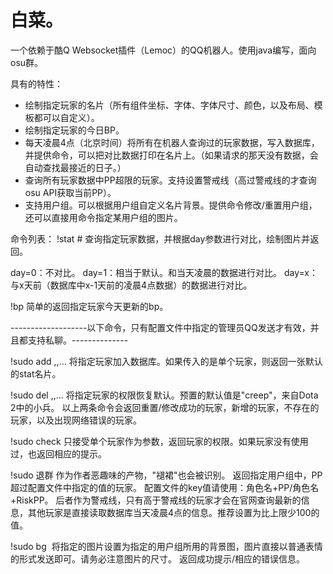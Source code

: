 # 白菜。
一个依赖于酷Q Websocket插件（Lemoc）的QQ机器人。使用java编写，面向osu群。

具有的特性：
+ 绘制指定玩家的名片（所有组件坐标、字体、字体尺寸、颜色，以及布局、模板都可以自定义）。
+ 绘制指定玩家的今日BP。
+ 每天凌晨4点（北京时间）将所有在机器人查询过的玩家数据，写入数据库，并提供命令，可以把对比数据打印在名片上。（如果请求的那天没有数据，会自动查找最接近的日子。）
+ 查询所有玩家数据中PP超限的玩家。支持设置警戒线（高过警戒线的才查询osu API获取当前PP）。
+ 支持用户组。可以根据用户组自定义名片背景。提供命令修改/重置用户组，还可以直接用命令指定某用户组的图片。

命令列表：
!stat <username> #<day> 
查询指定玩家数据，并根据day参数进行对比，绘制图片并返回。

day=0：不对比。
day=1：相当于默认。和当天凌晨的数据进行对比。
day=x：与x天前（数据库中x-1天前的凌晨4点数据）的数据进行对比。

!bp <username>
简单的返回指定玩家今天更新的bp。

-------------------以下命令，只有配置文件中指定的管理员QQ发送才有效，并且都支持私聊。--------------

!sudo add <username1>,<username2>,... <role>
将指定玩家加入数据库。如果传入的是单个玩家，则返回一张默认的stat名片。

!sudo del <username1>,<username2>,...
将指定玩家的权限恢复默认。预置的默认值是"creep"，来自Dota 2中的小兵。
以上两条命令会返回重置/修改成功的玩家，新增的玩家，不存在的玩家，以及出现网络错误的玩家。

!sudo check <username>
只接受单个玩家作为参数，返回玩家的权限。如果玩家没有使用过，也返回相应的提示。

!sudo 退群 <role>
作为作者恶趣味的产物，"褪裙"也会被识别。
返回指定用户组中，PP超过配置文件中指定的值的玩家。
配置文件的key值请使用：角色名+PP/角色名+RiskPP。
后者作为警戒线，只有高于警戒线的玩家才会在官网查询最新的信息，其他玩家是直接读取数据库当天凌晨4点的信息。推荐设置为比上限少100的值。

!sudo bg <role> <image>
将指定的图片设置为指定的用户组所用的背景图，图片直接以普通表情的形式发送即可。请务必注意图片的尺寸。
返回成功提示/相应的错误信息。

